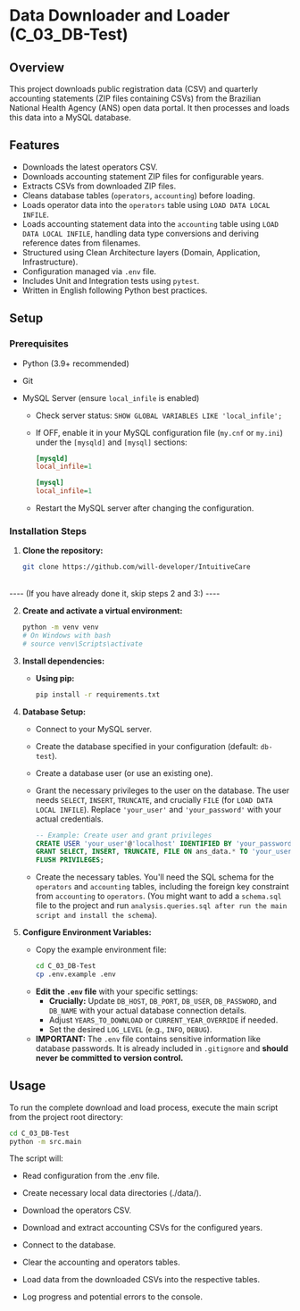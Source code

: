 # Data Downloader and Loader (C_03_DB-Test)

## Overview

This project downloads public registration data (CSV) and quarterly accounting statements (ZIP files containing CSVs) from the Brazilian National Health Agency (ANS) open data portal. It then processes and loads this data into a MySQL database.

## Features

- Downloads the latest operators CSV.
- Downloads accounting statement ZIP files for configurable years.
- Extracts CSVs from downloaded ZIP files.
- Cleans database tables (`operators`, `accounting`) before loading.
- Loads operator data into the `operators` table using `LOAD DATA LOCAL INFILE`.
- Loads accounting statement data into the `accounting` table using `LOAD DATA LOCAL INFILE`, handling data type conversions and deriving reference dates from filenames.
- Structured using Clean Architecture layers (Domain, Application, Infrastructure).
- Configuration managed via `.env` file.
- Includes Unit and Integration tests using `pytest`.
- Written in English following Python best practices.

## Setup

### Prerequisites

- Python (3.9+ recommended)
- Git
- MySQL Server (ensure `local_infile` is enabled)

  - Check server status: `SHOW GLOBAL VARIABLES LIKE 'local_infile';`
  - If OFF, enable it in your MySQL configuration file (`my.cnf` or `my.ini`) under the `[mysqld]` and `[mysql]` sections:

    ```ini
    [mysqld]
    local_infile=1

    [mysql]
    local_infile=1
    ```

  - Restart the MySQL server after changing the configuration.

### Installation Steps

1.  **Clone the repository:**

    ```bash
    git clone https://github.com/will-developer/IntuitiveCare
    ```

<br>
---- (If you have already done it, skip steps 2 and 3:) ----

2.  **Create and activate a virtual environment:**

    ```bash
    python -m venv venv
    # On Windows with bash
    # source venv\Scripts\activate
    ```

3.  **Install dependencies:**

    - **Using pip:**
      ```bash
      pip install -r requirements.txt
      ```

4.  **Database Setup:**

    - Connect to your MySQL server.
    - Create the database specified in your configuration (default: `db-test`).

    - Create a database user (or use an existing one).
    - Grant the necessary privileges to the user on the database. The user needs `SELECT`, `INSERT`, `TRUNCATE`, and crucially `FILE` (for `LOAD DATA LOCAL INFILE`). Replace `'your_user'` and `'your_password'` with your actual credentials.
      ```sql
      -- Example: Create user and grant privileges
      CREATE USER 'your_user'@'localhost' IDENTIFIED BY 'your_password';
      GRANT SELECT, INSERT, TRUNCATE, FILE ON ans_data.* TO 'your_user'@'localhost';
      FLUSH PRIVILEGES;
      ```
    - Create the necessary tables. You'll need the SQL schema for the `operators` and `accounting` tables, including the foreign key constraint from `accounting` to `operators`. (You might want to add a `schema.sql` file to the project and run `analysis.queries.sql after run the main script and install the schema`).

5.  **Configure Environment Variables:**
    - Copy the example environment file:
      ```bash
      cd C_03_DB-Test
      cp .env.example .env
      ```
    - **Edit the `.env` file** with your specific settings:
      - **Crucially:** Update `DB_HOST`, `DB_PORT`, `DB_USER`, `DB_PASSWORD`, and `DB_NAME` with your actual database connection details.
      - Adjust `YEARS_TO_DOWNLOAD` or `CURRENT_YEAR_OVERRIDE` if needed.
      - Set the desired `LOG_LEVEL` (e.g., `INFO`, `DEBUG`).
    - **IMPORTANT:** The `.env` file contains sensitive information like database passwords. It is already included in `.gitignore` and **should never be committed to version control.**

## Usage

To run the complete download and load process, execute the main script from the project root directory:

```bash
cd C_03_DB-Test
python -m src.main
```

The script will:

- Read configuration from the .env file.

- Create necessary local data directories (./data/).

- Download the operators CSV.

- Download and extract accounting CSVs for the configured years.

- Connect to the database.

- Clear the accounting and operators tables.

- Load data from the downloaded CSVs into the respective tables.

- Log progress and potential errors to the console.
